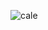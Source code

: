 ![cale](https://user-images.githubusercontent.com/94282753/142900261-6d98bfe0-d0e3-40c0-a9a3-6cd8f58a47ab.png)
